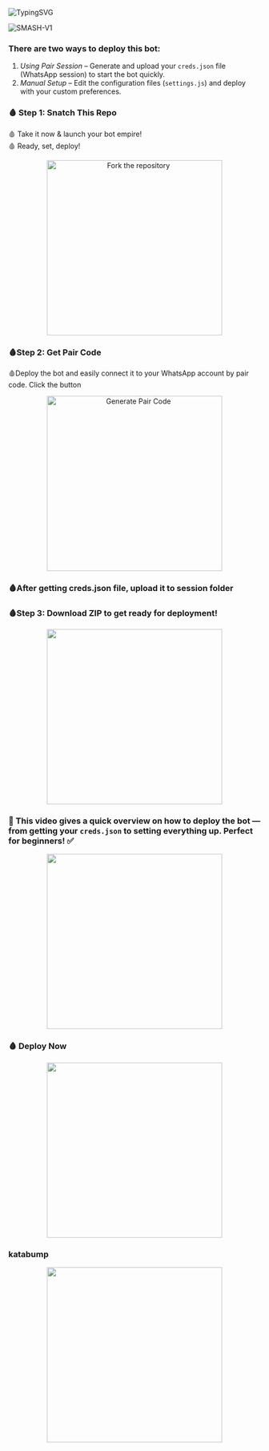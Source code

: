 ![TypingSVG](https://readme-typing-svg.demolab.com?font=Source+Code+Pro&size=40&duration=3000&pause=700&color=00CED1&center=true&vCenter=true&width=1000&height=90&lines=ＳＭＡＳＨ－Ｖ１:+ＴＨＥ+ＵＬＴＩＭＡＴＥ+ＢＯＴ;🩸+ＦＵＬＬＹ－ＬＯＡＤＥＤ,+ＦＡＳＴ+＆+ＳＭＡＲＴ+🩸;🩸+ＢＲＯＵＧＨＴ+ＴＯ+ＹＯＵ+ＢＹ+ＳＩＲ+ＬＯＦＴ+🩸;🩸+ＪＯＩＮ+ＴＨＥ+ＮＥＸＴ－ＧＥＮ+ＢＯＴ+ＡＧＥ+🩸)


![SMASH-V1](https://files.catbox.moe/fwoxv5.jpg)


###  There are two ways to deploy this bot:

1. *Using Pair Session* – Generate and upload your `creds.json` file (WhatsApp session) to start the bot quickly.
2. *Manual Setup* – Edit the configuration files (`settings.js`) and deploy with your custom preferences.



### 🩸 Step 1: Snatch This Repo  
🩸 Take it now & launch your bot empire!  
🩸 Ready, set, deploy!  



</div>


<div align="center">
  <a href="https://github.com/smash-bot/smash-v1/fork">
    <img src="https://img.shields.io/badge/Fork-Repository-lightgrey?style=for-the-badge&logo=github&logoColor=black&labelColor=gray&color=white&glowColor=gray" alt="Fork the repository" width="350" />
  </a>
</div>


### 🩸Step 2: Get Pair Code

🩸Deploy the bot and easily connect it to your WhatsApp account by pair code. Click the button 



<div align="center" style="margin-top:10px;">
  <a href="https://knight-bot-paircode.onrender.com" target="_blank">
    <img src="https://img.shields.io/badge/GET%20PAIR%20CODE-Easy%20Method-808080?style=for-the-badge" alt="Generate Pair Code" width="350" />
  </a>
</div>



### 🩸After getting creds.json file, upload it to session folder




###  🩸Step 3: Download ZIP to get ready for deployment!






<div align="center">
  <a href="https://files.catbox.moe/yourfilename.zip">
    <img src="https://img.shields.io/badge/Download%20ZIP-808080?style=for-the-badge&logo=archive&logoColor=white" width="350" />
  </a>
</div>



###   🎥 This video gives a quick overview on how to deploy the bot — from getting your `creds.json` to setting everything up. Perfect for beginners! ✅


<div align="center">
  <a href="https://www.youtube.com/@keithkeizzah">
    <img src="https://img.shields.io/badge/Video_Tutorial-FF0000?style=for-the-badge&logo=youtube&logoColor=white" width="350" />
  </a>
</div>


### 🩸 Deploy Now



<div align="center">
  <a href="https://bot-hosting.net/?aff=1068419752923508776">
    <img src="https://img.shields.io/badge/Deploy%20on%20Panel-808080?style=for-the-badge&logo=vercel&logoColor=white" width="350" />
  </a>
</div>

###     katabump 

<div align="center">
  <a href="https://katabump.com/account/yourusername">
    <img src="https://img.shields.io/badge/Deploy%20on%20Katabump-808080?style=for-the-badge&logo=google-cloud&logoColor=white" width="350" />
  </a>
</div>